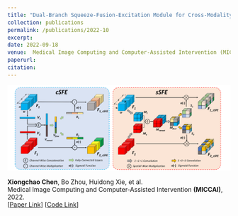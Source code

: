 ```yaml
---
title: "Dual-Branch Squeeze-Fusion-Excitation Module for Cross-Modality Registration of Cardiac SPECT and CT"
collection: publications
permalink: /publications/2022-10
excerpt: 
date: 2022-09-18
venue:  Medical Image Computing and Computer-Assisted Intervention (MICCAI)
paperurl:  
citation: 
---
```

<!-- ![](../figures/2022-MICCAI-Chen.png)   -->
<p align="center">
  <img width="750" src="../figures/2022-MICCAI-Chen.png">
</p>

**Xiongchao Chen**, Bo Zhou, Huidong Xie, et al.  
 Medical Image Computing and Computer-Assisted Intervention **(MICCAI)**, 2022.  
[[Paper Link](https://link.springer.com/chapter/10.1007/978-3-031-16446-0_5)]
[[Code Link](https://github.com/XiongchaoChen/DuSFE_CrossRegistration)]  
